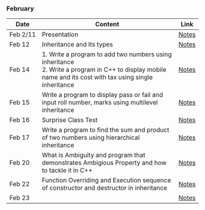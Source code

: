 ### February

|Date|Content|Link|
|---|---|---|
|Feb&nbsp;2/11|Presentation|[Notes](/Notes/03_February/001_Feb2/)|
|Feb&nbsp;12|Inheritance and Its types|[Notes](/Notes/03_February/002_Feb12/)|
|Feb&nbsp;14|1. Write a program to add two numbers using inheritance <br> 2. Write a program in C++ to display mobile name and its cost with tax using single inheritance|[Notes](/Notes/03_February/003_Feb14/)|
|Feb&nbsp;15|Write a program to display pass or fail and input roll number, marks using multilevel inheritance|[Notes](/Notes/03_February/004_Feb15/)|
|Feb&nbsp;16|Surprise Class Test|[Notes](/Notes/03_February/005_Feb16/)|
|Feb&nbsp;17|Write a program to find the sum and product of two numbers using hierarchical inheritance|[Notes](/Notes/03_February/006_Feb17/)|
|Feb&nbsp;20|What is Ambiguity and program that demonstrates Ambigious Property and how to tackle it in C++ |[Notes](/Notes/03_February/007_Feb20/)|
|Feb&nbsp;22|Function Overriding and Execution sequence of constructor and destructor in inheritance|[Notes](/Notes/03_February/008_Feb22/)|
|Feb&nbsp;23||[Notes](/Notes/03_February/009_Feb23/)|